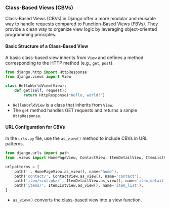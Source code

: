 ### Class-Based Views (CBVs)

Class-Based Views (CBVs) in Django offer a more modular and reusable way to handle requests compared to Function-Based Views (FBVs). They provide a clean way to organize view logic by leveraging object-oriented programming principles.

#### Basic Structure of a Class-Based View

A basic class-based view inherits from `View` and defines a method corresponding to the HTTP method (e.g., `get`, `post`).

```python
from django.http import HttpResponse
from django.views import View

class HelloWorldView(View):
    def get(self, request):
        return HttpResponse("Hello, world!")
```

- `HelloWorldView` is a class that inherits from `View`.
- The `get` method handles GET requests and returns a simple `HttpResponse`.

#### URL Configuration for CBVs

In the `urls.py` file, use the `as_view()` method to include CBVs in URL patterns.

```python
from django.urls import path
from .views import HomePageView, ContactView, ItemDetailView, ItemListView

urlpatterns = [
    path('', HomePageView.as_view(), name='home'),
    path('contact/', ContactView.as_view(), name='contact'),
    path('item/<int:pk>/', ItemDetailView.as_view(), name='item_detail'),
    path('items/', ItemListView.as_view(), name='item_list'),
]
```

- `as_view()` converts the class-based view into a view function.
